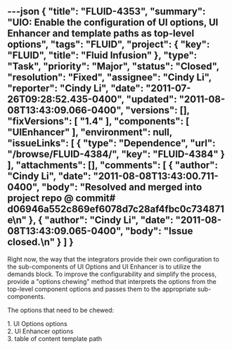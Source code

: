 ---json
{
  "title": "FLUID-4353",
  "summary": "UIO: Enable the configuration of UI options, UI Enhancer and template paths as top-level options",
  "tags": "FLUID",
  "project": {
    "key": "FLUID",
    "title": "Fluid Infusion"
  },
  "type": "Task",
  "priority": "Major",
  "status": "Closed",
  "resolution": "Fixed",
  "assignee": "Cindy Li",
  "reporter": "Cindy Li",
  "date": "2011-07-26T09:28:52.435-0400",
  "updated": "2011-08-08T13:43:09.066-0400",
  "versions": [],
  "fixVersions": [
    "1.4"
  ],
  "components": [
    "UIEnhancer"
  ],
  "environment": null,
  "issueLinks": [
    {
      "type": "Dependence",
      "url": "/browse/FLUID-4384/",
      "key": "FLUID-4384"
    }
  ],
  "attachments": [],
  "comments": [
    {
      "author": "Cindy Li",
      "date": "2011-08-08T13:43:00.711-0400",
      "body": "Resolved and merged into project repo @ commit# d06946a552c869ef6078d7c28af4fbc0c734871e\n"
    },
    {
      "author": "Cindy Li",
      "date": "2011-08-08T13:43:09.065-0400",
      "body": "Issue closed.\n"
    }
  ]
}
---
Right now, the way that the integrators provide their own configuration to the sub-components of UI Options and UI Enhancer is to utilize the demands block. To improve the configurability and simplify the process, provide a "options chewing" method that interprets the options from the top-level component options and passes them to the appropriate sub-components.

The options that need to be chewed:

1\. UI Options options\
2\. UI Enhancer options\
3\. table of content template path

        
